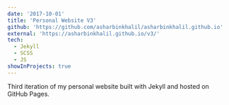 ```yaml
---
date: '2017-10-01'
title: 'Personal Website V3'
github: 'https://github.com/asharbinkhalil/asharbinkhalil.github.io'
external: 'https://asharbinkhalil.github.io/v3/'
tech:
  - Jekyll
  - SCSS
  - JS
showInProjects: true
---
```


Third iteration of my personal website built with Jekyll and hosted on GitHub Pages.
